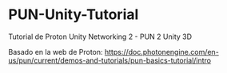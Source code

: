 # PUN-Unity-Tutorial
Tutorial de Proton Unity Networking 2 - PUN 2 Unity 3D


Basado en la web de Proton: https://doc.photonengine.com/en-us/pun/current/demos-and-tutorials/pun-basics-tutorial/intro

